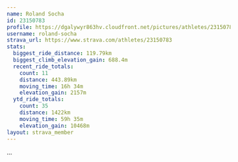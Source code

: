 ```yaml
---
name: Roland Socha
id: 23150783
profile: https://dgalywyr863hv.cloudfront.net/pictures/athletes/23150783/14745672/4/large.jpg
username: roland-socha
strava_url: https://www.strava.com/athletes/23150783
stats:
  biggest_ride_distance: 119.79km
  biggest_climb_elevation_gain: 688.4m
  recent_ride_totals:
    count: 11
    distance: 443.89km
    moving_time: 16h 34m
    elevation_gain: 2157m
  ytd_ride_totals:
    count: 35
    distance: 1422km
    moving_time: 59h 35m
    elevation_gain: 10468m
layout: strava_member
--- 
```

...
